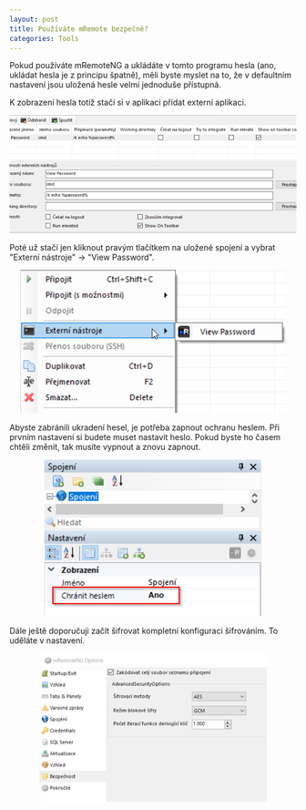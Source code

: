 ```yaml
---
layout: post
title: Používáte mRemote bezpečně?
categories: Tools
---
```

Pokud používáte mRemoteNG a ukládáte v tomto programu hesla (ano, ukládat hesla je z principu špatně), měli byste myslet na to, že v defaultním nastavení jsou uložená hesle velmi jednoduše přístupná.

K zobrazení hesla totiž stačí si v aplikaci přidat externí aplikaci.

![pridani externi aplikace](/assets/img/20210101-mremote/extapp.png)

Poté už stačí jen kliknout pravým tlačítkem na uložené spojení a vybrat "Externí nástroje" -> "View Password".
<p align="center">
  <img src="/assets/img/20210101-mremote/menu.png" alt="menu">
</p>

Abyste zabránili ukradení hesel, je potřeba zapnout ochranu heslem. Při prvním nastavení si budete muset nastavit heslo. Pokud byste ho časem chtěli změnit, tak musíte vypnout a znovu zapnout.

<p align="center">
  <img src="/assets/img/20210101-mremote/password.png" alt="přidání hesla">
</p>

Dále ještě doporučuji začít šifrovat kompletní konfiguraci šifrováním. To uděláte v nastavení.

<p align="center">
  <img src="/assets/img/20210101-mremote/settings.png" alt="nastavení šifrování">
</p>